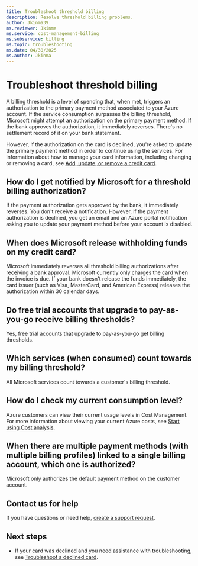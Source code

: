 ```yaml
---
title: Troubleshoot threshold billing
description: Resolve threshold billing problems.
author: Jkinma39
ms.reviewer: Jkinma
ms.service: cost-management-billing
ms.subservice: billing
ms.topic: troubleshooting
ms.date: 04/30/2025
ms.author: Jkinma
---
```


# Troubleshoot threshold billing

A billing threshold is a level of spending that, when met, triggers an authorization to the primary payment method associated to your Azure account. If the service consumption surpasses the billing threshold, Microsoft might attempt an authorization on the primary payment method. If the bank approves the authorization, it immediately reverses. There's no settlement record of it on your bank statement.

However, if the authorization on the card is declined, you're asked to update the primary payment method in order to continue using the services. For information about how to manage your card information, including changing or removing a card, see [Add, update, or remove a credit card](../manage/change-credit-card.md).

## How do I get notified by Microsoft for a threshold billing authorization?

If the payment authorization gets approved by the bank, it immediately reverses. You don't receive a notification. However, if the payment authorization is declined, you get an email and an Azure portal notification asking you to update your payment method before your account is disabled.

## When does Microsoft release withholding funds on my credit card?

Microsoft immediately reverses all threshold billing authorizations after receiving a bank approval. Microsoft currently only charges the card when the invoice is due. If your bank doesn't release the funds immediately, the card issuer (such as Visa, MasterCard, and American Express) releases the authorization within 30 calendar days.

## Do free trial accounts that upgrade to pay-as-you-go receive billing thresholds?

Yes, free trial accounts that upgrade to pay-as-you-go get billing thresholds.

## Which services (when consumed) count towards my billing threshold?

All Microsoft services count towards a customer's billing threshold.

## How do I check my current consumption level?

Azure customers can view their current usage levels in Cost Management. For more information about viewing your current Azure costs, see [Start using Cost analysis](../costs/quick-acm-cost-analysis.md).

## When there are multiple payment methods (with multiple billing profiles) linked to a single billing account, which one is authorized?

Microsoft only authorizes the default payment method on the customer account.

## Contact us for help

If you have questions or need help, [create a support request](https://portal.azure.com/#blade/Microsoft_Azure_Support/HelpAndSupportBlade/newsupportrequest).

## Next steps

- If your card was declined and you need assistance with troubleshooting, see [Troubleshoot a declined card](troubleshoot-declined-card.md).
